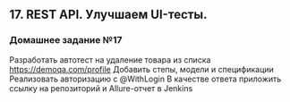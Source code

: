 ## 17. REST API. Улучшаем UI-тесты. 
### Домашнее задание №17

Разработать автотест на удаление товара из списка https://demoqa.com/profile
Добавить степы, модели и спецификации
Реализовать авторизацию с @WithLogin
В качестве ответа приложить ссылку на репозиторий и Allure-отчет в Jenkins
